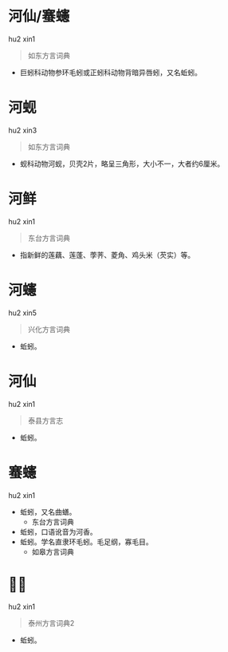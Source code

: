 # 河仙/䗙䘆
hu2 xin1
> 如东方言词典
- 巨蚓科动物参环毛蚓或正蚓科动物背暗异唇蚓，又名蚯蚓。

# 河蚬
hu2 xin3
> 如东方言词典
- 蚬科动物河蚬，贝壳2片，略呈三角形，大小不一，大者约6厘米。

# 河鲜
hu2 xin1
> 东台方言词典
- 指新鲜的莲藕、莲蓬、荸荠、菱角、鸡头米（芡实）等。

# 河䘆
hu2 xin5
> 兴化方言词典
- 蚯蚓。

# 河仙
hu2 xin1
> 泰县方言志
- 蚯蚓。

# 䗙䘆
hu2 xin1
+ 蚯蚓，又名曲蟮。
  * 东台方言词典
+ 蚯蚓，口语讹音为河香。
+ 蚯蚓。学名直隶环毛蚓。毛足纲，寡毛目。
  * 如皋方言词典

# 𧑚䘆
hu2 xin1
> 泰州方言词典2
- 蚯蚓。
